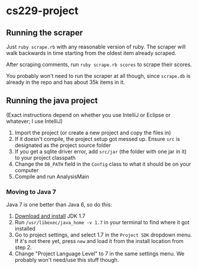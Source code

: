 cs229-project
=============

## Running the scraper

Just `ruby scrape.rb` with any reasonable version of ruby. The scraper will walk backwards in time starting from the oldest item already scraped. 

After scraping comments, run `ruby scrape.rb scores` to scrape their scores. 

You probably won't need to run the scraper at all though, since `scrape.db` is already in the repo and has about 35k items in it.

## Running the java project

(Exact instructions depend on whether you use IntelliJ or Eclipse or whatever; I use IntelliJ)

1. Import the project (or create a new project and copy the files in)
2. If it doesn't compile, the project setup got messed up. Ensure `src` is designated as the project source folder
3. If you get a sqlite driver error, add `src/jar` (the folder with one jar in it) to your project classpath
4. Change the `DB_PATH` field in the `Config` class to what it should be on your computer
5. Compile and run AnalysisMain

### Moving to Java 7

Java 7 is one better than Java 6, so do this:

1. [Download and install](http://www.oracle.com/technetwork/java/javase/downloads/jdk7-downloads-1880260.html) JDK 1.7
2. Run `/usr/libexec/java_home -v 1.7` in your terminal to find where it got installed
3. Go to project settings, and select 1.7 in the `Project SDK` dropdown menu. If it's not there yet, press `new` and load it from the install location from step 2.
4. Change "Project Language Level" to 7 in the same settings menu. We probably won't need/use this stuff though.
